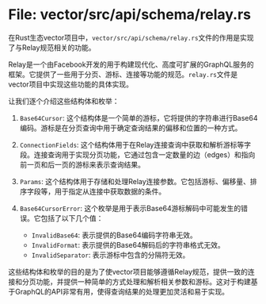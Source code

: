 # File: vector/src/api/schema/relay.rs

在Rust生态vector项目中，`vector/src/api/schema/relay.rs`文件的作用是实现了与Relay规范相关的功能。

Relay是一个由Facebook开发的用于构建现代化、高度可扩展的GraphQL服务的框架。它提供了一些用于分页、游标、连接等功能的规范。`relay.rs`文件是vector项目中实现这些功能的具体实现。

让我们逐个介绍这些结构体和枚举：

1. `Base64Cursor`: 这个结构体是一个简单的游标，它将提供的字符串进行Base64编码。游标是在分页查询中用于确定查询结果的偏移和位置的一种方式。

2. `ConnectionFields`: 这个结构体用于在Relay连接查询中获取和解析游标等字段。连接查询用于实现分页功能，它通过包含一定数量的边（edges）和指向前一页和后一页的游标来表示查询结果。

3. `Params`: 这个结构体用于存储和处理Relay连接参数。它包括游标、偏移量、排序字段等，用于指定从连接中获取数据的条件。

4. `Base64CursorError`: 这个枚举是用于表示Base64游标解码中可能发生的错误。它包括了以下几个值：
   - `InvalidBase64`: 表示提供的Base64编码字符串无效。
   - `InvalidFormat`: 表示提供的Base64解码后的字符串格式无效。
   - `InvalidSeparator`: 表示游标中包含的分隔符无效。

这些结构体和枚举的目的是为了使vector项目能够遵循Relay规范，提供一致的连接和分页功能，并提供一种简单的方式处理和解析相关参数和游标。这对于构建基于GraphQL的API非常有用，使得查询结果的处理更加灵活和易于实现。

